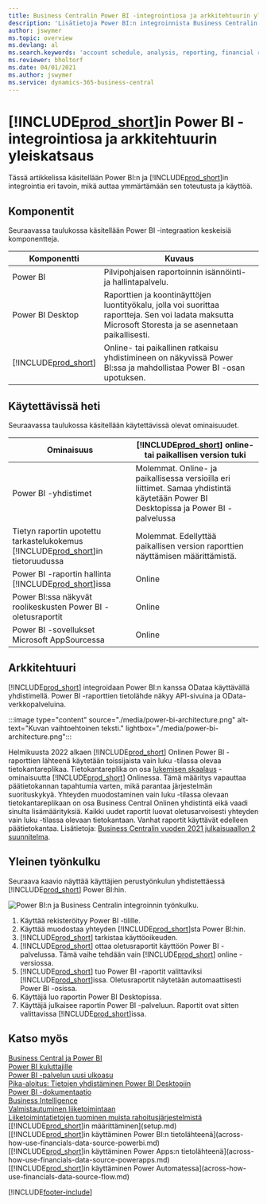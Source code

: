 ```yaml
---
title: Business Centralin Power BI -integrointiosa ja arkkitehtuurin yleiskatsaus | Microsoft Docs
description: 'Lisätietoja Power BI:n integroinnista Business Centralin kanssa.'
author: jswymer
ms.topic: overview
ms.devlang: al
ms.search.keywords: 'account schedule, analysis, reporting, financial report, business intelligence, KPI'
ms.reviewer: bholtorf
ms.date: 04/01/2021
ms.author: jswymer
ms.service: dynamics-365-business-central
---
```

# [!INCLUDE[prod_short](includes/prod_short.md)]in Power BI -integrointiosa ja arkkitehtuurin yleiskatsaus

Tässä artikkelissa käsitellään Power BI:n ja [!INCLUDE[prod_short](includes/prod_short.md)]in integrointia eri tavoin, mikä auttaa ymmärtämään sen toteutusta ja käyttöä.

## Komponentit

Seuraavassa taulukossa käsitellään Power BI -integraation keskeisiä komponentteja.

|Komponentti|Kuvaus|
|---------|-----------|
|Power BI|Pilvipohjaisen raportoinnin isännöinti- ja hallintapalvelu.|
|Power BI Desktop|Raporttien ja koontinäyttöjen luontityökalu, jolla voi suorittaa raportteja. Sen voi ladata maksutta Microsoft Storesta ja se asennetaan paikallisesti.|
|[!INCLUDE[prod_short](includes/prod_short.md)]|Online- tai paikallinen ratkaisu yhdistimineen on näkyvissä Power BI:ssa ja mahdollistaa Power BI -osan upotuksen.|

## Käytettävissä heti

Seuraavassa taulukossa käsitellään käytettävissä olevat ominaisuudet.

|Ominaisuus|[!INCLUDE[prod_short](includes/prod_short.md)] online- tai paikallisen version tuki|
|-------|---------------------|
|Power BI -yhdistimet|Molemmat. Online- ja paikallisessa versioilla eri liittimet. Samaa yhdistintä käytetään Power BI Desktopissa ja Power BI -palvelussa |
|Tietyn raportin upotettu tarkastelukokemus [!INCLUDE[prod_short](includes/prod_short.md)]in tietoruudussa|Molemmat. Edellyttää paikallisen version raporttien näyttämisen määrittämistä.|
|Power BI -raportin hallinta [!INCLUDE[prod_short](includes/prod_short.md)]issa|Online|
|Power BI:ssa näkyvät roolikeskusten Power BI -oletusraportit|Online|
|Power BI -sovellukset Microsoft AppSourcessa|Online|

## Arkkitehtuuri

[!INCLUDE[prod_short](includes/prod_short.md)] integroidaan Power BI:n kanssa ODataa käyttävällä yhdistimellä. Power BI -raporttien tietolähde näkyy API-sivuina ja OData-verkkopalveluina.

:::image type="content" source="./media/power-bi-architecture.png" alt-text="Kuvan vaihtoehtoinen teksti." lightbox="./media/power-bi-architecture.png":::

Helmikuusta 2022 alkaen [!INCLUDE[prod_short](includes/prod_short.md)] Onlinen Power BI -raporttien lähteenä käytetään toissijaista vain luku -tilassa olevaa tietokantareplikaa. Tietokantareplika on osa [lukemisen skaalaus](/dynamics365/business-central/dev-itpro/administration/database-read-scale-out-overview) -ominaisuutta [!INCLUDE[prod_short](includes/prod_short.md)] Onlinessa. Tämä määritys vapauttaa päätietokannan tapahtumia varten, mikä parantaa järjestelmän suorituskykyä. Yhteyden muodostaminen vain luku -tilassa olevaan tietokantareplikaan on osa Business Central Onlinen yhdistintä eikä vaadi sinulta lisämäärityksiä. Kaikki uudet raportit luovat oletusarvoisesti yhteyden vain luku -tilassa olevaan tietokantaan. Vanhat raportit käyttävät edelleen päätietokantaa. Lisätietoja: [Business Centralin vuoden 2021 julkaisuaallon 2 suunnitelma](/dynamics365-release-plan/2021wave2/smb/dynamics365-business-central/use-secondary-read-only-database-power-bi-reporting).

## Yleinen työnkulku

Seuraava kaavio näyttää käyttäjien perustyönkulun yhdistettäessä [!INCLUDE[prod_short](includes/prod_short.md)] Power BI:hin.

![Power BI:n ja Business Centralin integroinnin työnkulku.](./media/power-bi-flow.png)

1. Käyttää rekisteröityy Power BI -tilille.
2. Käyttää muodostaa yhteyden [!INCLUDE[prod_short](includes/prod_short.md)]sta Power BI:hin.
3. [!INCLUDE[prod_short](includes/prod_short.md)] tarkistaa käyttöoikeuden.
4. [!INCLUDE[prod_short](includes/prod_short.md)] ottaa oletusraportit käyttöön Power BI -palvelussa. Tämä vaihe tehdään vain [!INCLUDE[prod_short](includes/prod_short.md)] online -versiossa.
5. [!INCLUDE[prod_short](includes/prod_short.md)] tuo Power BI -raportit valittaviksi [!INCLUDE[prod_short](includes/prod_short.md)]issa. Oletusraportit näytetään automaattisesti Power BI -osissa.
6. Käyttäjä luo raportin Power BI Desktopissa.
7. Käyttäjä julkaisee raportin Power BI -palveluun. Raportit ovat sitten valittavissa [!INCLUDE[prod_short](includes/prod_short.md)]issa.

## Katso myös

[Business Central ja Power BI](admin-powerbi.md)  
[Power BI kuluttajille](/power-bi/consumer/end-user-consumer)  
[Power BI -palvelun uusi ulkoasu](/power-bi/service-new-look)  
[Pika-aloitus: Tietojen yhdistäminen Power BI Desktopiin](/power-bi/desktop-quickstart-connect-to-data)  
[Power BI -dokumentaatio](/power-bi/)  
[Business Intelligence](bi.md)  
[Valmistautuminen liiketoimintaan](ui-get-ready-business.md)  
[Liiketoimintatietojen tuominen muista rahoitusjärjestelmistä](across-import-data-configuration-packages.md)  
[[!INCLUDE[prod_short](includes/prod_short.md)]in määrittäminen](setup.md)  
[[!INCLUDE[prod_short](includes/prod_short.md)]in käyttäminen Power BI:n tietolähteenä](across-how-use-financials-data-source-powerbi.md)  
[[!INCLUDE[prod_short](includes/prod_short.md)]in käyttäminen Power Apps:n tietolähteenä](across-how-use-financials-data-source-powerapps.md)  
[[!INCLUDE[prod_short](includes/prod_short.md)]in käyttäminen Power Automatessa](across-how-use-financials-data-source-flow.md)  


[!INCLUDE[footer-include](includes/footer-banner.md)]
